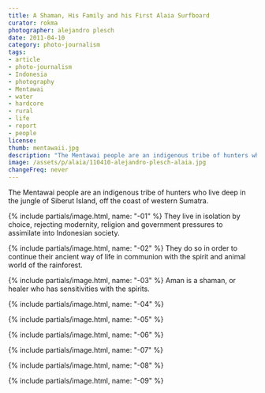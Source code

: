 ```yaml
---
title: A Shaman, His Family and his First Alaia Surfboard
curator: rokma
photographer: alejandro plesch
date: 2011-04-10
category: photo-journalism
tags:
- article
- photo-journalism
- Indonesia
- photography
- Mentawai
- water
- hardcore
- rural
- life
- report
- people
license:
thumb: mentawaii.jpg
description: "The Mentawai people are an indigenous tribe of hunters who live deep in the jungle of Siberut Island, off the coast of western Sumatra. They live in isolation by choice, rejecting modernity, religion and government pressures to assimilate into Indonesian society."
image: /assets/p/alaia/110410-alejandro-plesch-alaia.jpg
changeFreq: never
---
```


The Mentawai people are an indigenous tribe of hunters who live deep in the jungle of Siberut Island, off the coast of western Sumatra.

{% include partials/image.html, name: "-01" %}
They live in isolation by choice, rejecting modernity, religion and government pressures to assimilate into Indonesian society.


{% include partials/image.html, name: "-02" %}
They do so in order to continue their ancient way of life in communion with the spirit and animal world of the rainforest.

{% include partials/image.html, name: "-03" %}
Aman is a shaman, or healer who has sensitivities with the spirits.

{% include partials/image.html, name: "-04" %}

{% include partials/image.html, name: "-05" %}

{% include partials/image.html, name: "-06" %}

{% include partials/image.html, name: "-07" %}

{% include partials/image.html, name: "-08" %}

{% include partials/image.html, name: "-09" %}
